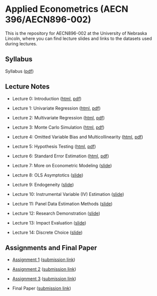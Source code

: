 
# Applied Econometrics (AECN 396/AECN896-002)

This is the repository for AECN896-002 at the University of Nebraska Lincoln, where you can find lecture slides and links to the datasets used during lectures.

## Syllabus

Syllabus ([pdf](https://tmieno2.github.io/MS-Applied-Econometrics/Syllabus/syllabus_2022.pdf))

## Lecture Notes

+ Lecture 0: Introduction ([html](https://tmieno2.github.io/MS-Applied-Econometrics/Introduction/Introduction_x.html), [pdf](https://tmieno2.github.io/MS-Applied-Econometrics/Introduction/Introduction_x.pdf))

+ Lecture 1: Univariate Regression ([html](https://tmieno2.github.io/MS-Applied-Econometrics/1_UnivariateRegression/univariate_regression_x.html), [pdf](https://tmieno2.github.io/MS-Applied-Econometrics/1_UnivariateRegression/univariate_regression_x.pdf))

+ Lecture 2: Multivariate Regression ([html](https://tmieno2.github.io/MS-Applied-Econometrics/2_MultivariateRegression/multivariate_regression_x.html), [pdf](https://tmieno2.github.io/MS-Applied-Econometrics/2_MultivariateRegression/multivariate_regression_x.pdf))

+ Lecture 3: Monte Carlo Simulation ([html](https://tmieno2.github.io/MS-Applied-Econometrics/3_MonteCarloSimulation/MC_x.html), [pdf](https://tmieno2.github.io/MS-Applied-Econometrics/3_MonteCarloSimulation/MC_x.pdf))

+ Lecture 4: Omitted Variable Bias and Multicollinearity ([html](https://tmieno2.github.io/MS-Applied-Econometrics/4_OmittedVariableMulticollinear/OmittedMulticollinear_x.html), [pdf](https://tmieno2.github.io/MS-Applied-Econometrics/4_OmittedVariableMulticollinear/OmittedMulticollinear_x.pdf))

+ Lecture 5: Hypothesis Testing ([html](https://tmieno2.github.io/MS-Applied-Econometrics/5_Testing/testing_x.html), [pdf](https://tmieno2.github.io/MS-Applied-Econometrics/5_Testing/testing_x.pdf))

+ Lecture 6: Standard Error Estimation ([html](https://tmieno2.github.io/MS-Applied-Econometrics/6_StandardErrorEstimation/se_estimation_x.html), [pdf](https://tmieno2.github.io/MS-Applied-Econometrics/6_StandardErrorEstimation/se_estimation_x.pdf))

+ Lecture 7: More on Econometric Modeling ([slide](https://tmieno2.github.io/MS-Applied-Econometrics/EconometricModel/modeling_x.html))

+ Lecture 8: OLS Asymptotics ([slide](https://tmieno2.github.io/MS-Applied-Econometrics/Asymptotics/asymptotics_x.html))

+ Lecture 9: Endogeneity ([slide](https://tmieno2.github.io/MS-Applied-Econometrics/Endogeneity/endogeneity_x.html))

+ Lecture 10: Instrumental Variable (IV) Estimation ([slide](https://tmieno2.github.io/MS-Applied-Econometrics/InstrumentalVariable/iv_x.html))

+ Lecture 11: Panel Data Estimation Methods ([slide](https://tmieno2.github.io/MS-Applied-Econometrics/Panel/panel_x.html))

+ Lecture 12: Research Demonstration ([slide](https://tmieno2.github.io/MS-Applied-Econometrics/Demonstration/demonstration_x.html))

+ Lecture 13: Impact Evaluation ([slide](https://tmieno2.github.io/MS-Applied-Econometrics/ImpactEvaluation/impact_evaluation_x.html))

+ Lecture 14: Discrete Choice ([slide](https://tmieno2.github.io/MS-Applied-Econometrics/DiscreteChoice/discrete_choice_x.html))

## Assignments and Final Paper

+ [Assignment 1](https://www.dropbox.com/sh/8q8twk1gph0qts0/AADYc4cWzYJCArWUtNZmPNsva?dl=0) ([submission link](https://www.dropbox.com/request/UYPeg7SVSkNiIDwWD5CX))

+ [Assignment 2](https://www.dropbox.com/sh/f8f9tdqla719qxw/AACZ8YjVFOC6H8Eck4-rRs1ta?dl=0) ([submission link](https://www.dropbox.com/request/uMDhAdB6rMN787Dzslgj))

+ [Assignment 3](https://www.dropbox.com/sh/ms57jt2c0dqq2zu/AADzY7dTQeh6AhciFELgkL43a?dl=0) ([submission link](https://www.dropbox.com/request/hWDplzmHp5KiDhmo0raF))

+ Final Paper ([submission link](https://www.dropbox.com/request/UVp6fI1CbH9Om2u51MLK))

